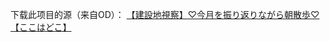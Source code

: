 下载此项目的源（来自OD）：
[【建設地視察】♡今月を振り返りながら朝散歩♡【ここはどこ】](https://archive.mbalice.com/down/%E7%94%9F%E8%82%89/%E6%B2%B9%E7%AE%A1%E7%94%9F%E8%82%89/2019.9/%E3%80%90%E5%BB%BA%E8%A8%AD%E5%9C%B0%E8%A6%96%E5%AF%9F%E3%80%91%E2%99%A1%E4%BB%8A%E6%9C%88%E3%82%92%E6%8C%AF%E3%82%8A%E8%BF%94%E3%82%8A%E3%81%AA%E3%81%8C%E3%82%89%E6%9C%9D%E6%95%A3%E6%AD%A9%E2%99%A1%E3%80%90%E3%81%93%E3%81%93%E3%81%AF%E3%81%A9%E3%81%93%E3%80%91.mp4)
